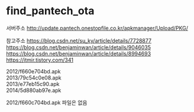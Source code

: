 # find_pantech_ota

서버주소
http://update.pantech.onestopfile.co.kr/apkmanager/Upload/PKG/  


참고주소
https://blog.csdn.net/su_ky/article/details/7728877  
https://blog.csdn.net/benjaminwan/article/details/9046035  
https://blog.csdn.net/benjaminwan/article/details/8994693  
https://itmir.tistory.com/341  

2012/f660e704bd.apk  
2013/79c54c0e08.apk  
2013/e77eb15c90.apk  
2014/5d880ab97e.apk  

2012/f660c704bd.apk 파일은 없음
